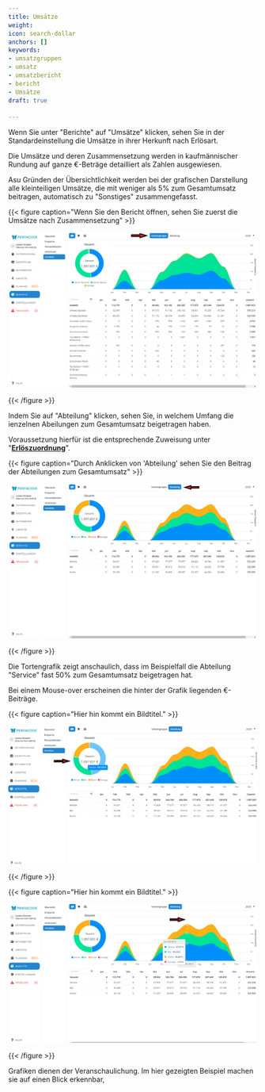 ```yaml
---
title: Umsätze
weight: 
icon: search-dollar
anchors: []
keywords:
- umsatzgruppen
- umsatz
- umsatzbericht
- bericht
- Umsätze
draft: true

---
```

Wenn Sie unter "Berichte" auf "Umsätze" klicken, sehen Sie in der Standardeinstellung die Umsätze in ihrer Herkunft nach Erlösart.

Die Umsätze und deren Zusammensetzung werden in kaufmännischer Rundung auf ganze €-Beträge detailliert als Zahlen ausgewiesen.

Asu Gründen der Übersichtlichkeit werden bei der grafischen Darstellung alle kleinteiligen Umsätze, die mit weniger als 5% zum Gesamtumsatz beitragen, automatisch zu "Sonstiges" zusammengefasst.

{{< figure caption="Wenn Sie den Bericht öffnen, sehen Sie zuerst die Umsätze nach Zusammensetzung" >}}

![](/uploads/umsatz1.png)

{{< /figure >}}

Indem Sie auf "Abteilung" klicken, sehen Sie, in welchem Umfang die ienzelnen Abeilungen zum Gesamtumsatz beigetragen haben.

Voraussetzung hierfür ist die entsprechende Zuweisung unter "[**Erlöszuordnung**](/hilfe/handbuch/umsaetze/erloeszuordnung/)".

{{< figure caption="Durch Anklicken von 'Abteilung' sehen Sie den Beitrag der Abteilungen zum Gesamtumsatz" >}}

![](/uploads/umsatz2.png)

{{< /figure >}}

Die Tortengrafik zeigt anschaulich, dass im Beispielfall die Abteilung "Service" fast 50% zum Gesamtumsatz beigetragen hat.

Bei einem Mouse-over  erscheinen die hinter der Grafik liegenden €-Beiträge.

{{< figure caption="Hier hin kommt ein Bildtitel." >}}

![](/uploads/umsatz3.png)

{{< /figure >}}

{{< figure caption="Hier hin kommt ein Bildtitel." >}}

![](/uploads/umsatz4.png)

{{< /figure >}}

Grafiken dienen der Veranschaulichung. Im hier gezeigten Beispiel machen sie auf einen Blick erkennbar, 